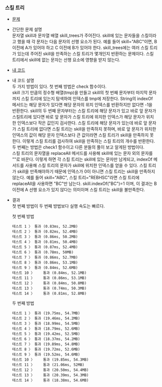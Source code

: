 ### 스킬 트리
* [문제](https://programmers.co.kr/learn/courses/30/lessons/49993)  
* 간단한 문제 설명   
    문자열 skill과 문자열 배열 skill_trees가 주어진다. skill에 있는 문자들을 스킬이라고 했을 때 각 문자는 다음 문자의 선행 요소가 된다. 예를 들어 skill="ABC"이면, B 이전에 A가 있어야 하고 C 이전에 B가 있어야 한다. skill_trees에는 여러 스킬 트리가 있는데 주어진 skill을 만족하는 스킬 트리가 몇개인지 반환하는 문제이다. 스킬 트리에서 skill에 없는 문자는 선행 요소에 영향을 받지 않는다.  
* [내 코드](skill_tree.java)  
* 내 코드 설명  
    두 가지 방법이 있다. 첫 번째 방법은 check 함수이다.  
    skill 크기 만큼의 정수형 배열(tmp)을 만들고 skill의 첫 번째 문자부터 마지막 문자까지 스킬 트리에 있는지 탐색하여 인덱스를 tmp에 저장한다. String의 indexOf 메서드는 해당 문자가 있다면 해당 문자의 위치 인덱스를 반환하지만 없다면 -1을 반환한다. skill의 두 번째 문자부터는 스킬 트리에 해당 문자가 있고 바로 앞 문자가 스킬트리에 있다면 바로 앞 문자가 스킬 트리에 위치한 인덱스가 해당 문자가 위치한 인덱스보다 작은 값인지 검사한다. 스킬 트리에 해당 문자가 있는데 바로 앞 문자가 스킬 트리에 없다면 스킬 트리는 skill을 만족하지 못하며, 바로 앞 문자가 위치한 인덱스의 값이 해당 문자 인덱스보다 큰 값이라면 스킬 트리가 skill을 만족하지 못한다. 이렇게 스킬 트리를 검사하여 skill을 만족하는 스킬 트리의 개수를 반환한다.  
    두 번째는 방법은 check1 함수이고 다른 분들의 풀이 보고 알게된 방법이다.  
    스킬 트리의 문자열을 replaceAll 메서드를 사용해 skill에 있는 문자 외의 문자를 ""로 바꾼다. 이렇게 하면 각 스킬 트리는 skill에 있는 문자만 남게되고, indexOf 메서드를 사용해 스킬 트리의 문자가 skill에 위치한 인덱스를 얻을 수 있다. 스킬 트리가 skill을 만족해야하기 때문에 인덱스가 0이 아니면 스킬 트리는 skill을 만족하지 않는다. 예를 들어 skill="ABC", 스킬 트리="REBHSC"라면 스킬 트리에 replaceAll을 사용하면 "BC"만 남는다. skill.indexOf("BC")=1 이며, 이 결과는 B 이전에 A 선행 요소가 있지 않다는 의미이며 스킬 트리는 skill을 불만족한다.  
* 결과  
    첫 번째 방법이 두 번째 방법보다 실행 속도는 빠르다.

    첫 번째 방법  
    ```
    테스트 1 〉	통과 (0.83ms, 52.2MB)
    테스트 2 〉	통과 (0.82ms, 52.4MB)
    테스트 3 〉	통과 (0.86ms, 50.2MB)
    테스트 4 〉	통과 (0.81ms, 50.4MB)
    테스트 5 〉	통과 (0.87ms, 52.4MB)
    테스트 6 〉	통과 (0.78ms, 50MB)
    테스트 7 〉	통과 (0.86ms, 52.7MB)
    테스트 8 〉	통과 (0.86ms, 53.1MB)
    테스트 9 〉	통과 (0.84ms, 52.6MB)
    테스트 10 〉	통과 (0.84ms, 52.1MB)
    테스트 11 〉	통과 (0.86ms, 53.1MB)
    테스트 12 〉	통과 (0.84ms, 50.8MB)
    테스트 13 〉	통과 (0.74ms, 50.3MB)
    테스트 14 〉	통과 (0.81ms, 52.8MB)
    ```  
    두 번째 방법  
    ```
    테스트 1 〉	통과 (19.75ms, 54.7MB)
    테스트 2 〉	통과 (19.46ms, 54.2MB)
    테스트 3 〉	통과 (18.99ms, 54.5MB)
    테스트 4 〉	통과 (18.79ms, 52.6MB)
    테스트 5 〉	통과 (19.42ms, 52.5MB)
    테스트 6 〉	통과 (18.37ms, 54.2MB)
    테스트 7 〉	통과 (19.89ms, 54.8MB)
    테스트 8 〉	통과 (19.72ms, 52.6MB)
    테스트 9 〉	통과 (19.52ms, 54.6MB)
    테스트 10 〉	통과 (19.85ms, 54.3MB)
    테스트 11 〉	통과 (21.06ms, 52MB)
    테스트 12 〉	통과 (20.50ms, 54.4MB)
    테스트 13 〉	통과 (20.39ms, 54.3MB)
    테스트 14 〉	통과 (18.38ms, 54.6MB)
    ```  

